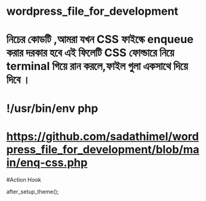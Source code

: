 # wordpress_file_for_development
# নিচের কোডটি ,আমরা যখন CSS ফাইল্কে  enqueue করার দরকার হবে এই ফিলেটি  CSS ফোল্ডারে  নিয়ে terminal গিয়ে রান করলে,ফাইল  গুলা একসাথে  দিয়ে  দিবে ।
# !/usr/bin/env php

# https://github.com/sadathimel/wordpress_file_for_development/blob/main/enq-css.php

#Action Hook

after_setup_theme();